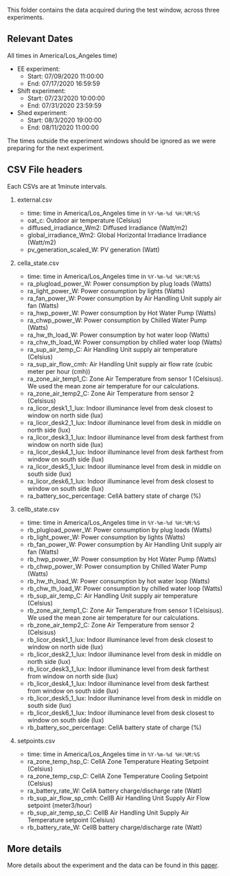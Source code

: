 This folder contains the data acquired during the test window, across three experiments. 

## Relevant Dates
All times in America/Los_Angeles time)
* EE experiment:
  * Start: 07/09/2020 11:00:00 
  * End: 07/17/2020 16:59:59
* Shift experiment: 
  * Start: 07/23/2020 10:00:00
  * End: 07/31/2020 23:59:59
* Shed experiment:
  * Start: 08/3/2020 19:00:00
  * End: 08/11/2020 11:00:00

The times outside the experiment windows should be ignored as we were preparing for the next experiment. 


## CSV File headers
Each CSVs are at 1minute intervals. 

1. external.csv
   * time: time in America/Los_Angeles time in ``%Y-%m-%d %H:%M:%S``
   * oat_c: Outdoor air temperature (Celsius)
   * diffused_irradiance_Wm2: Diffused Irradiance (Watt/m2)
   * global_irradiance_Wm2: Global Horizontal Irradiance Irradiance (Watt/m2)
   * pv_generation_scaled_W: PV generation (Watt)

2. cella_state.csv
   * time: time in America/Los_Angeles time in ``%Y-%m-%d %H:%M:%S``
   * ra_plugload_power_W: Power consumption by plug loads (Watts)
   * ra_light_power_W: Power consumption by lights (Watts)
   * ra_fan_power_W: Power consumption by Air Handling Unit supply air fan (Watts)
   * ra_hwp_power_W: Power consumption by Hot Water Pump (Watts)
   * ra_chwp_power_W: Power consumption by Chilled Water Pump (Watts)
   * ra_hw_th_load_W: Power consumption by hot water loop (Watts)
   * ra_chw_th_load_W: Power consumption by chilled water loop (Watts)
   * ra_sup_air_temp_C: Air Handling Unit supply air temperature (Celsius)
   * ra_sup_air_flow_cmh: Air Handling Unit supply air flow rate (cubic meter per hour (cmh))
   * ra_zone_air_temp1_C: Zone Air Temperature from sensor 1 (Celsisus). We used the mean zone air temperature for our calculations.
   * ra_zone_air_temp2_C: Zone Air Temperature from sensor 2 (Celsisus)
   * ra_licor_desk1_1_lux: Indoor illuminance level from desk closest to window on north side (lux)
   * ra_licor_desk2_1_lux: Indoor illuminance level from desk in middle on north side (lux)
   * ra_licor_desk3_1_lux: Indoor illuminance level from desk farthest from window on north side (lux)
   * ra_licor_desk4_1_lux: Indoor illuminance level from desk farthest from window on south side (lux)
   * ra_licor_desk5_1_lux: Indoor illuminance level from desk in middle on south side (lux)
   * ra_licor_desk6_1_lux: Indoor illuminance level from desk closest to window on south side (lux)
   * ra_battery_soc_percentage: CellA battery state of charge (%)

3. cellb_state.csv
   * time: time in America/Los_Angeles time in ``%Y-%m-%d %H:%M:%S``
   * rb_plugload_power_W: Power consumption by plug loads (Watts)
   * rb_light_power_W: Power consumption by lights (Watts)
   * rb_fan_power_W: Power consumption by Air Handling Unit supply air fan (Watts)
   * rb_hwp_power_W: Power consumption by Hot Water Pump (Watts)
   * rb_chwp_power_W: Power consumption by Chilled Water Pump (Watts)
   * rb_hw_th_load_W: Power consumption by hot water loop (Watts)
   * rb_chw_th_load_W: Power consumption by chilled water loop (Watts)
   * rb_sup_air_temp_C: Air Handling Unit supply air temperature (Celsius)
   * rb_zone_air_temp1_C: Zone Air Temperature from sensor 1 (Celsisus). We used the mean zone air temperature for our calculations.
   * rb_zone_air_temp2_C: Zone Air Temperature from sensor 2 (Celsisus)
   * rb_licor_desk1_1_lux: Indoor illuminance level from desk closest to window on north side (lux)
   * rb_licor_desk2_1_lux: Indoor illuminance level from desk in middle on north side (lux)
   * rb_licor_desk3_1_lux: Indoor illuminance level from desk farthest from window on north side (lux)
   * rb_licor_desk4_1_lux: Indoor illuminance level from desk farthest from window on south side (lux)
   * rb_licor_desk5_1_lux: Indoor illuminance level from desk in middle on south side (lux)
   * rb_licor_desk6_1_lux: Indoor illuminance level from desk closest to window on south side (lux)
   * rb_battery_soc_percentage: CellA battery state of charge (%)

4. setpoints.csv
   * time: time in America/Los_Angeles time in ``%Y-%m-%d %H:%M:%S``
   * ra_zone_temp_hsp_C: CellA Zone Temperature Heating Setpoint (Celsius)
   * ra_zone_temp_csp_C: CellA Zone Temperature Cooling Setpoint (Celsius)
   * ra_battery_rate_W: CellA battery charge/discharge rate (Watt)
   * rb_sup_air_flow_sp_cmh: CellB Air Handling Unit Supply Air Flow setpoint (meter3/hour)
   * rb_sup_air_temp_sp_C: CellB Air Handling Unit Supply Air Temperature setpoint (Celsius)
   * rb_battery_rate_W: CellB battery charge/discharge rate (Watt)

## More details
More details about the experiment and the data can be found in this [paper](https://www.sciencedirect.com/science/article/pii/S0306261921010801).
